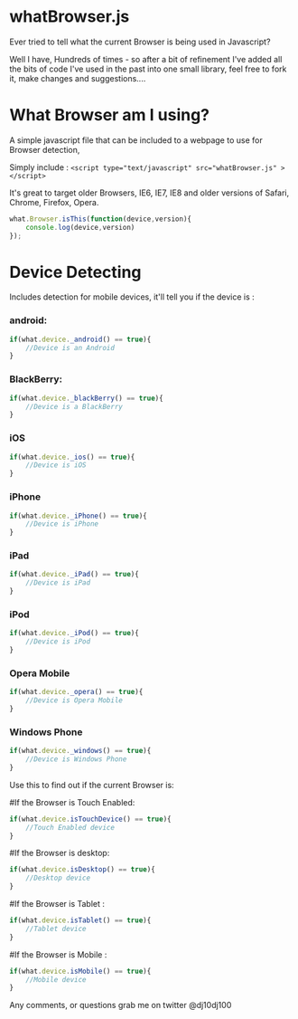 whatBrowser.js
============

Ever tried to tell what the current Browser is being used in Javascript? 

Well I have, Hundreds of times - so after a bit of refinement I've added all the bits of code I've used in the past into one small library, feel free to fork it, make changes and suggestions....

# What Browser am I using?

A simple javascript file that can be included to a webpage to use for Browser detection,

Simply include : 
``<script type="text/javascript" src="whatBrowser.js" ></script>
``

It's great to target older Browsers, IE6, IE7, IE8 and older versions of Safari, Chrome, Firefox, Opera.

```javascript
what.Browser.isThis(function(device,version){ 
	console.log(device,version)
});
```

# Device Detecting

Includes detection for mobile devices, it'll tell you if the device is : 

### android: 

```javascript
if(what.device._android() == true){
	//Device is an Android
}
```

### BlackBerry:
```javascript
if(what.device._blackBerry() == true){
	//Device is a BlackBerry
}
```
### iOS 
```javascript
if(what.device._ios() == true){
	//Device is iOS
}
```
### iPhone 
```javascript
if(what.device._iPhone() == true){
	//Device is iPhone
}
```
### iPad 
```javascript
if(what.device._iPad() == true){
	//Device is iPad
}
```
### iPod 
```javascript
if(what.device._iPod() == true){
	//Device is iPod
}
```
### Opera Mobile
```javascript
if(what.device._opera() == true){
	//Device is Opera Mobile
}
```
### Windows Phone
```javascript
if(what.device._windows() == true){
	//Device is Windows Phone
}
```

Use this to find out if the current Browser is:

#If the Browser is Touch Enabled:

```javascript
if(what.device.isTouchDevice() == true){
	//Touch Enabled device
}
```

#If the Browser is desktop:

```javascript
if(what.device.isDesktop() == true){
	//Desktop device
}
```


#If the Browser is Tablet :

```javascript
if(what.device.isTablet() == true){
	//Tablet device
}
```


#If the Browser is Mobile :
```javascript
if(what.device.isMobile() == true){
	//Mobile device
}
```


Any comments, or questions grab me on twitter @dj10dj100


